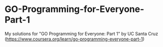# GO-Programming-for-Everyone-Part-1
My solutions for "GO Programming for Everyone: Part 1" by UC Santa Cruz (https://www.coursera.org/learn/go-programming-everyone-part-1)
